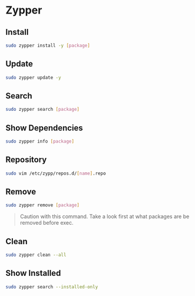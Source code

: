 # Zypper

## Install

```sh
sudo zypper install -y [package]
```

## Update

```sh
sudo zypper update -y
```

## Search

```sh
sudo zypper search [package]
```

## Show Dependencies

```sh
sudo zypper info [package]
```

## Repository

```sh
sudo vim /etc/zypp/repos.d/[name].repo
```

## Remove

```sh
sudo zypper remove [package]
```

> Caution with this command. Take a look first at what packages are be removed before exec.

## Clean

```sh
sudo zypper clean --all
```

## Show Installed

```sh
sudo zypper search --installed-only
```
